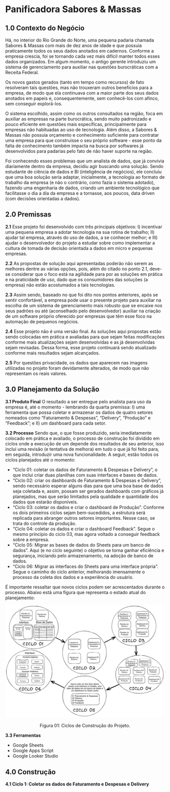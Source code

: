 # Panificadora Sabores & Massas

## 1.0 Contexto do Negócio
Há, no interior do Rio Grande do Norte, uma pequena padaria chamada Sabores & Massas com mais de dez anos de idade e que possuia praticamente todos os seus dados anotados em cadernos. Conforme a empresa crescia, foi se tornando cada vez mais difícil manter todos esses dados organizados. Em algum momento, o antigo gerente introduziu um sistema de gerenciamento para auxiliar nas questões burocráticas com a Receita Federal.

Os novos gastos gerados (tanto em tempo como recursos) de fato resolveram tais questões, mas não trouxeram outros benefícios para a empresa, de modo que ela continuava com a maior parte dos seus dados anotados em papeis e, consequentemente, sem conhecê-los com afinco, sem conseguir explorá-los.

O sistema escolhido, assim como os outros consultados na região, foca em auxiliar as empresas na parte burocrática, sendo muito padronizado e pouco eficiente em questões mais específicas, principalmente para empresas não habituadas ao uso de tecnologia. Além disso, a Sabores & Massas não possuia orçamento e conhecimento suficiente para contratar uma empresa para que construisse o seu próprio software - esse ponto da falta de conhecimento também impacta na busca por softwares já desenvolvidos para padarias pelo fato de não haver suporte na região.

Foi conhecendo esses problemas que um analista de dados, que já convivia diariamente dentro da empresa, decidiu agir buscando uma solução. Sendo estudante de ciência de dados e BI (inteligência de negócios), ele concluiu que uma boa solução seria adaptar, inicialmente, a tecnologia ao formato de trabalho da empresa (e não o contrário, como fazia o sistema adotado), fazendo uma engenharia de dados, criando um ambiente tecnológico que facilitasse o dia a dia da empresa e a tornasse, aos poucos, data driven (com decisões orientadas a dados).

## 2.0 Premissas
**2.1** Esse projeto foi desenvolvido com três principais objetivos: I) incentivar uma pequena empresa a adotar tecnologia na sua rotina de trabalho; II) ajudar tal empresa, através do uso de dados, a se conhecer melhor; e III) ajudar o desenvolvedor do projeto a estudar sobre como implementar a cultura de tomada de decisão orientada a dados em micro e pequenas empresas.

**2.2** As propostas de solução aqui apresentadas poderão não serem as melhores dentre as várias opções, pois, além do citado no ponto 2.1, deve-se considerar que o foco está na agilidade para por as soluções em prática e na praticidade de uso, dado que os consumidores das soluções (a empresa) não estão acostumados a tais tecnologias.

**2.3** Assim sendo, baseado no que foi dito nos pontos anteriores, após se sentir confortável, a empresa pode usar o presente projeto para auxiliar na escolha de um sistema de gerenciamento mais robusto que se encaixe nos seus padrões ou até (aconselhado pelo desenvolvedor) auxiliar na criação de um software próprio oferecido por empresas que têm esse foco na automação de pequenos negócios.

**2.4** Esse projeto não é uma versão final. As soluções aqui propostas estão sendo colocadas em prática e avaliadas para que sejam feitas modificações conforme mais atualizações sejam desenvolvidas e as já desenvolvidas sejam revisadas. Dessa forma, esse projeto continuará sendo atualizado conforme mais resultados sejam alcançados.

**2.5** Por questões privacidade, os dados que aparecem nas imagens utilizadas no projeto foram devidamente alterados, de modo que não representam os reais valores.

## 3.0 Planejamento da Solução
**3.1 Produto Final**
O resultado a ser entregue pelo analista para uso da empresa é, até o momento - lembrando da quarta premissa: I) uma ferramenta que possa coletar e armazenar os dados de quatro setores nomeados como “Faturamento & Despesas”, “Delivery”, “Produção” e “Feedback”; e II) um dashboard para cada setor.

**3.2 Processo**
Sendo que, o que fosse produzido, seria imediatamente colocado em prática e avaliado, o processo de construção foi dividido em ciclos onde a execução de um depende dos resultados de seu anterior, isso inclui uma revisão (e tentativa de melhora) em tudo o que já foi feito para, em seguida, introduzir uma nova funcionalidade. A seguir, estão todos os ciclos planejados até o momento:
- “Ciclo 01: coletar os dados de Faturamento & Despesas e Delivery”, o que inclui criar duas planilhas com suas interfaces e bases de dados.
- “Ciclo 02: criar os dashboards de Faturamento & Despesas e Delivery”, sendo necessário esperar alguns dias para que uma boa base de dados seja coletada e, assim, possam ser gerados dashboards com gráficos já planejados, mas que serão limitados pela qualidade e quantidade dos dados que estarão disponíveis.
- “Ciclo 03: coletar os dados e criar o dashboard de Produção”. Conforme os dois primeiros ciclos sejam bem-sucedidos, a estrutura será replicada para abranger outros setores importantes. Nesse caso, se trata do controle da produção.
- “Ciclo 04: coletar os dados e criar o dashboard Feedback”. Segue o mesmo princípio do ciclo 03, mas agora voltado a conseguir feedback sobre a empresa.
- “Ciclo 05: Migrar as bases de dados do Sheets para um banco de dados”. Aqui (e no ciclo seguinte) o objetivo se torna ganhar eficiência e segurança, iniciando pelo armazenamento, na adoção de banco de dados.
- “Ciclo 06: Migrar as interfaces do Sheets para uma interface própria”. Segue o caminho do ciclo anterior, melhorando imensamente o processo da coleta dos dados e a experiência do usuário.

É importante ressaltar que novos ciclos podem ser acrescentados durante o processo. Abaixo está uma figura que representa o estado atual do planejamento:

![](/img/excalidraw/ciclos_de_construcao.png)

<p align="center">
  Figura 01: Ciclos de Construção do Projeto.
</p>

**3.3 Ferramentas**
- Google Sheets
- Google Apps Script
- Google Looker Studio

## 4.0 Construção
**4.1 Ciclo 1: Coletar os dados de Faturamento e Despesas e Delivery**
